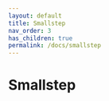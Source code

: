 ```yaml
---
layout: default
title: Smallstep
nav_order: 3
has_children: true
permalink: /docs/smallstep
---
```


# Smallstep